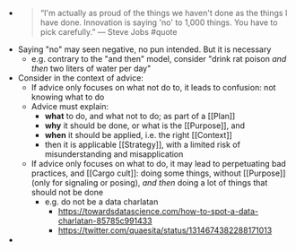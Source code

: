 - > “I'm actually as proud of the things we haven't done as the things I have done. Innovation is saying 'no' to 1,000 things. You have to pick carefully.” — Steve Jobs #quote
- Saying "no" may seen negative, no pun intended. But it is necessary
	- e.g. contrary to the "and then" model, consider "drink rat poison _and then_ two liters of water per day"
- Consider in the context of advice:
	- If advice only focuses on what not do to, it leads to confusion: not knowing what to do
	- Advice must explain:
		- **what** to do, and what not to do; as part of a [[Plan]]
		- **why** it should be done, or what is the [[Purpose]], and
		- **when** it should be applied, i.e. the right [[Context]]
		- then it is applicable [[Strategy]], with a limited risk of misunderstanding and misapplication
	- If advice only focuses on what to do, it may lead to perpetuating bad practices, and [[Cargo cult]]: doing some things, without [[Purpose]] (only for signaling or posing), _and then_ doing a lot of things that should not be done
		- e.g. do not be a data charlatan
			- https://towardsdatascience.com/how-to-spot-a-data-charlatan-85785c991433
			- https://twitter.com/quaesita/status/1314674382288171013
-